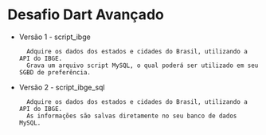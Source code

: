 # Desafio Dart Avançado

* Versão 1  -  script_ibge

        Adquire os dados dos estados e cidades do Brasil, utilizando a API do IBGE.
        Grava um arquivo script MySQL, o qual poderá ser utilizado em seu SGBD de preferência.

* Versão 2  -  script_ibge_sql
        
        Adquire os dados dos estados e cidades do Brasil, utilizando a API do IBGE.
        As informações são salvas diretamente no seu banco de dados MySQL. 
